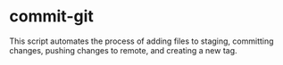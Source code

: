 # commit-git
This script automates the process of adding files to staging, committing changes, pushing changes to remote, and creating a new tag.
